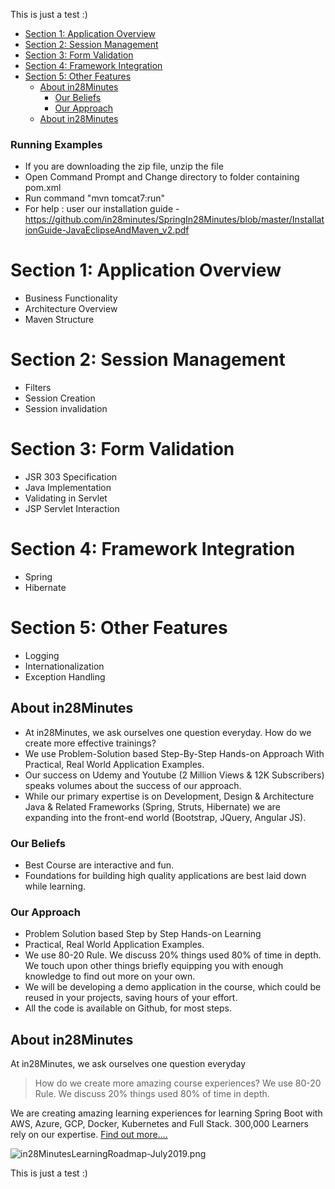 This is just a test :)


- [Section 1: Application Overview](#section-1-application-overview)
- [Section 2: Session Management](#section-2-session-management)
- [Section 3: Form Validation](#section-3-form-validation)
- [Section 4: Framework Integration](#section-4-framework-integration)
- [Section 5: Other Features](#section-5-other-features)
  - [About in28Minutes](#about-in28minutes)
    - [Our Beliefs](#our-beliefs)
    - [Our Approach](#our-approach)
  - [About in28Minutes](#about-in28minutes-1)

### Running Examples
- If you are downloading the zip file, unzip the file
- Open Command Prompt and Change directory to folder containing pom.xml
- Run command "mvn tomcat7:run"
- For help : user our installation guide - https://github.com/in28minutes/SpringIn28Minutes/blob/master/InstallationGuide-JavaEclipseAndMaven_v2.pdf

# Section 1: Application Overview
- Business Functionality
- Architecture Overview
- Maven Structure

# Section 2: Session Management
- Filters
- Session Creation
- Session invalidation

# Section 3: Form Validation
- JSR 303 Specification
- Java Implementation
- Validating in Servlet
- JSP Servlet Interaction

# Section 4: Framework Integration
- Spring
- Hibernate

# Section 5: Other Features
- Logging
- Internationalization
- Exception Handling

## About in28Minutes
- At in28Minutes, we ask ourselves one question everyday. How do we create more effective trainings?
- We use Problem-Solution based Step-By-Step Hands-on Approach With Practical, Real World Application Examples.
- Our success on Udemy and Youtube (2 Million Views & 12K Subscribers) speaks volumes about the success of our approach.
- While our primary expertise is on Development, Design & Architecture Java & Related Frameworks (Spring, Struts, Hibernate) we are expanding into the front-end world (Bootstrap, JQuery, Angular JS).

### Our Beliefs
- Best Course are interactive and fun.
- Foundations for building high quality applications are best laid down while learning.

### Our Approach
- Problem Solution based Step by Step Hands-on Learning
- Practical, Real World Application Examples.
- We use 80-20 Rule. We discuss 20% things used 80% of time in depth. We touch upon other things briefly equipping you with enough knowledge to find out more on your own.
- We will be developing a demo application in the course, which could be reused in your projects, saving hours of your effort.
- All the code is available on Github, for most steps.

## About in28Minutes

At in28Minutes, we ask ourselves one question everyday
> How do we create more amazing course experiences?
> We use 80-20 Rule. We discuss 20% things used 80% of time in depth.

We are creating amazing learning experiences for learning Spring Boot with AWS, Azure, GCP, Docker, Kubernetes and Full Stack. 300,000 Learners rely on our expertise.  [Find out more.... ](https://github.com/in28minutes/learn#best-selling-courses)

![in28MinutesLearningRoadmap-July2019.png](https://github.com/in28minutes/in28Minutes-Course-Roadmap/raw/master/in28MinutesLearningRoadmap-July2019.png)


This is just a test :)
